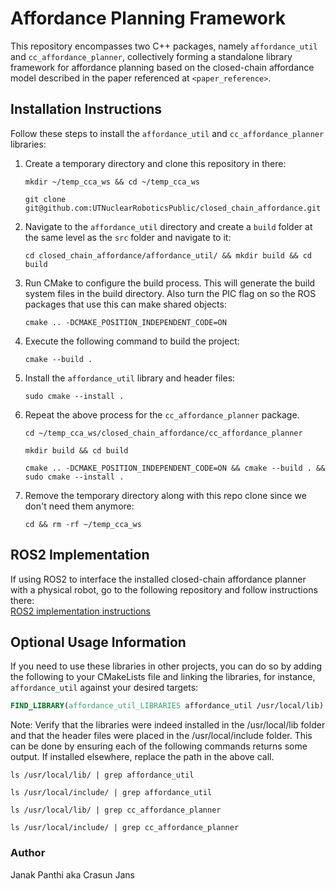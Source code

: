 # Affordance Planning Framework

This repository encompasses two C++ packages, namely `affordance_util` and `cc_affordance_planner`, collectively forming a standalone library framework for affordance planning based on the closed-chain affordance model described in the paper referenced at `<paper_reference>`.

## Installation Instructions
Follow these steps to install the `affordance_util` and `cc_affordance_planner` libraries:

1. Create a temporary directory and clone this repository in there:
   ```
   mkdir ~/temp_cca_ws && cd ~/temp_cca_ws
   ```
   ```
   git clone git@github.com:UTNuclearRoboticsPublic/closed_chain_affordance.git
   ```

2. Navigate to the `affordance_util` directory and create a `build` folder at the same level as the `src` folder and navigate to it:
   ```
   cd closed_chain_affordance/affordance_util/ && mkdir build && cd build
   ```

3. Run CMake to configure the build process. This will generate the build system files in the build directory. Also turn the PIC flag on so the ROS packages that use this can make shared objects:
   ```
   cmake .. -DCMAKE_POSITION_INDEPENDENT_CODE=ON
   ```

4. Execute the following command to build the project:
   ```
   cmake --build .
   ```

5. Install the `affordance_util` library and header files:
   ```
   sudo cmake --install .
   ```

6. Repeat the above process for the `cc_affordance_planner` package.
   ```
   cd ~/temp_cca_ws/closed_chain_affordance/cc_affordance_planner
   ```
   ```
   mkdir build && cd build
   ```
   ```
   cmake .. -DCMAKE_POSITION_INDEPENDENT_CODE=ON && cmake --build . && sudo cmake --install .
   ```

7. Remove the temporary directory along with this repo clone since we don't need them anymore:
   ```
   cd && rm -rf ~/temp_cca_ws
   ```

## ROS2 Implementation

If using ROS2 to interface the installed closed-chain affordance planner with a physical robot, go to the following repository and follow instructions there:</br>
   [ROS2 implementation instructions](https://github.com/UTNuclearRobotics/closed_chain_affordance/tree/main)

## Optional Usage Information
If you need to use these libraries in other projects, you can do so by adding the following to your CMakeLists file and linking the libraries, for instance, `affordance_util` against your desired targets:
```cmake
FIND_LIBRARY(affordance_util_LIBRARIES affordance_util /usr/local/lib)
```
Note: Verify that the libraries were indeed installed in the /usr/local/lib folder and that the header files were placed in the /usr/local/include folder. This can be done by ensuring each of the following commands returns some output. If installed elsewhere, replace the path in the above call.
```
ls /usr/local/lib/ | grep affordance_util
```
```
ls /usr/local/include/ | grep affordance_util
```
```
ls /usr/local/lib/ | grep cc_affordance_planner
```
```
ls /usr/local/include/ | grep cc_affordance_planner
```
### Author
Janak Panthi aka Crasun Jans
